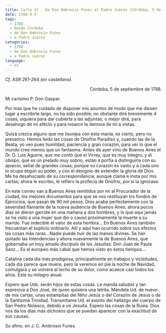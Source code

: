 ```yaml
---
title: Carta 57 - De Don Ambrosio Funes al Padre Juárez (Córdoba, 5 de septiembre de 1788).
date: 1788-9-5
tags:
  - 1788
  - Desde Córdoba
  - de Don Ambrosio Funes
  - a Padre Juárez
categories:
  - 1788
  - de Don Ambrosio Funes
  - a Padre Juárez
language:
  - es
---
```


_Cf. ASR 261-264 (en castellano)._

<div align="right">
Córdoba, 5 de septiembre de 1788.
</div>

Mi carísimo P. Don Gaspar:

Por más que he cuidado de disponer mis asuntos de modo que me diesen lugar a escribirle largo, no ha sido posible; no obstante diré brevemente 4 cosas, siquiera para dar cubierta a las adjuntas; o mejor diré, para desahogo de mi afecto y para resarcir la demora de mí a vistas.

Quizá crezca alguno que me lisonjea con esta manía, es cierto, pero no prevarico. Hemos leído las cosas de Onofrio Paradiso y, cuando las de la Beata, yo veo pues humildad, paciencia y gran corazón, para ver lo que el mundo cree menos que un fantasma. Antes de ayer vino de Buenos Aires el Dr. D. Luis Aguirre, que me contó que el Virrey, que es muy íntegro, y el obispo, que es un prelado muy sobrio, están a porfía a distinguirla con su aprecio, señal de grandes cosas; porque su corazón es vasto y a cada uno lo ocupa según su poder, y con el designio de extender la gloria de Dios. Me ha desahuciado de su correspondencia, aunque clama e insta por mis cartas; ahora le escribo, le refiero la profecía de Onofrio, por si la ignorase.

En este correo van a Buenos Aires remitidos por mí al Procurador de la ciudad, los mejores documentos para que se nos restituyan los fondos de Ejercicios, que pasan de 90 mil pesos. Dios acabe perfectamente con la severidad flamante de la nueva audiencia de Buenos Aires; ahora pocos días se dieron garrote en una mañana a dos hombres, y lo que aquí jamás se ha visto a una mujer que dio o causó próximamente la muerte a su marido. Fue indecible el valor de esta hembra... En Buenos Aires también frecuentan el suplicio ordinario. Allí y aquí han ocurrido sobre sus efectos las cosas más raras...Nadie puede huir de las manos divinas. Se han quitado las Intendencias y ahora nuevamente la de Buenos Aires, que gobernaba un muy amado discípulo de los Jesuitas: Don Juan de Paula Sanz... Es el europeo más cabal que hemos visto en estos tiempos...

Catalina cada día más prodigiosa, principalmente en trabajos y vicisitudes, cada día parece que muere, pero la veremos en pie la noche de Navidad, comulgará y se volverá al lecho de su dolor, como acaece casi todos los años. Este su milagro anual.

Espero que Uds. serán hijos de estas cosas. Le manda saludos y tan expresiva a Don José, de quien quisiera una letrita. Mándele Ud. de nuevo de mis cartas, unas estampitas del Niño Jesús o del Corazón de Jesús o de la Santísima Trinidad. Transmítame Ud. el asunto del hallazgo del cuerpo de San Pedro Nolasco, debido a un Jesuita. Espero las cosas de la Rusia. Dios nos da los días más dichosos que se puedan aparecer con la exactitud de sus causas.

 Su afmo. en J. C. Ambrosio Funes.
